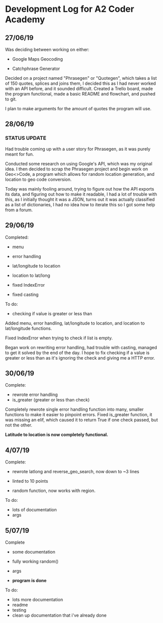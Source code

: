 # Development Log for A2 Coder Academy

## 27/06/19

Was deciding between working on either:

- Google Maps Geocoding

- Catchphrase Generator



Decided on a project named "Phrasegen" or "Quotegen", which takes a list of 150 quotes, splices and joins them, I decided this as I had never worked with an API before, and it sounded difficult. Created a Trello board, made the program functional, made a basic README and flowchart, and pushed to git.



I plan to make arguments for the amount of quotes the program will use.



## 28/06/19

### STATUS UPDATE



Had trouble coming up with a user story for Phrasegen, as it was purely meant for fun. 

Conducted some research on using Google's API, which was my original idea. I then decided to scrap the Phrasegen project and begin work on Geo<>Code, a program which allows for random location generation, and location to geo code conversion.



Today was mainly fooling around, trying to figure out how the API exports its data, and figuring out how to make it readable, I had a lot of trouble with this, as I initially thought it was a JSON, turns out it was actually classified as a list of dictionaries, I had no idea how to iterate this so I got some help from a forum.



## 29/06/19

Completed:

- menu

- error handling

- lat/longitude to location

- location to lat/long

- fixed IndexError

- fixed casting

  

To do:

- checking if value is greater or less than

Added menu, error handling, lat/longitude to location, and location to lat/longitude functions.

Fixed IndexError when trying to check if list is empty.

Began work on rewriting error handling, had trouble with casting, managed to get it solved by the end of the day. I hope to fix checking if a value is greater or less than as it's ignoring the check and giving me a HTTP error.



## 30/06/19

Complete:

- rewrote error handling
- is_greater (greater or less than check)

Completely rewrote single error handling function into many, smaller functions to make it easier to pinpoint errors. Fixed is_greater function, it was missing an elif, which caused it to return True if one check passed, but not the other. 

**Latitude to location is now completely functional.**



## 4/07/19

Complete:

- rewrote latlong and reverse_geo_search, now down to ~3 lines

- linted to 10 points

- random function, now works with region.

  

To do:

- lots of documentation
- args



## 5/07/19

Complete

- some documentation

- fully working random()

- args

- **program is done**

  

To do:

- lots more documentation
- readme
- testing
- clean up documentation that i've already done